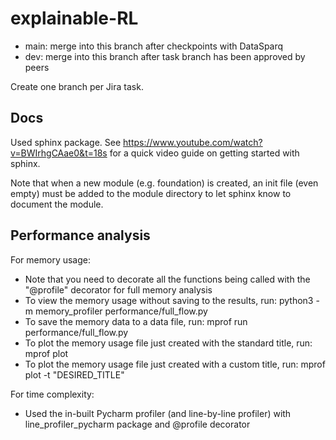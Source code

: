 # explainable-RL

- main: merge into this branch after checkpoints with DataSparq
- dev: merge into this branch after task branch has been approved by peers

Create one branch per Jira task.

## Docs
Used sphinx package. See https://www.youtube.com/watch?v=BWIrhgCAae0&t=18s for a quick video guide on getting started with sphinx.

Note that when a new module (e.g. foundation) is created, an init file (even empty) must be added to the module directory to let sphinx know to document the module.

## Performance analysis
For memory usage: 
- Note that you need to decorate all the functions being called with the "@profile" decorator for full memory analysis
- To view the memory usage without saving to the results, run: python3 -m memory_profiler performance/full_flow.py
- To save the memory data to a data file, run: mprof run performance/full_flow.py
- To plot the memory usage file just created with the standard title, run: mprof plot
- To plot the memory usage file just created with a custom title, run: mprof plot -t "DESIRED_TITLE"

For time complexity:
- Used the in-built Pycharm profiler (and line-by-line profiler) with line_profiler_pycharm package and @profile decorator

